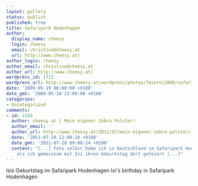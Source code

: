 ```yaml
---
layout: gallery
status: publish
published: true
title: Safaripark Hodenhagen
author:
  display_name: cheesy
  login: cheesy
  email: christine@cheesy.at
  url: http://www.cheesy.at/
author_login: cheesy
author_email: christine@cheesy.at
author_url: http://www.cheesy.at/
wordpress_id: 1712
wordpress_url: http://www.cheesy.at/wordpress/photos/feiern/2009/safaripark-hodenhagen/
date: '2009-05-19 00:00:00 +0100'
date_gmt: '2009-05-18 22:00:00 +0100'
categories:
- Uncategorized
comments:
- id: 1158
  author: cheesy.at | Mein eigener Zebra Polster!
  author_email: ''
  author_url: http://www.cheesy.at/2011/07/mein-eigener-zebra-polster/
  date: '2011-07-20 11:08:24 +0100'
  date_gmt: '2011-07-20 09:08:24 +0100'
  content: "[...] Foto selbst habe ich in Deutschland im Safaripark Hodenhagen geschossen,
    als ich gemeinsam mit Isi ihren Geburtstag dort gefeiert [...]"
---
```

<!--:de-->Isis Geburtstag im Safaripark Hodenhagen
<!--:--><!--:en-->Isi's birthday in Safaripark Hodenhagen
<!--:-->
